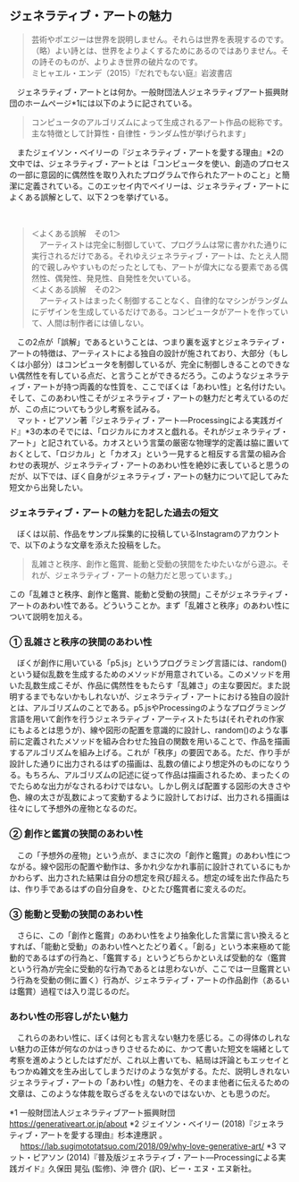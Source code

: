 ## ジェネラティブ・アートの魅力
>芸術やポエジーは世界を説明しません。それらは世界を表現するのです。（略）よい詩とは、世界をよりよくするためにあるのではありません。その詩そのものが、よりよき世界の破片なのです。  
ミヒャエル・エンデ（2015）『だれでもない庭』岩波書店
>

　ジェネラティブ・アートとは何か。一般財団法人ジェネラティブアート振興財団のホームページ*1には以下のように記されている。
>コンピュータのアルゴリズムによって生成されるアート作品の総称です。主な特徴として計算性・自律性・ランダム性が挙げられます」
>
　またジェイソン・ベイリーの『ジェネラティブ・アートを愛する理由』*2の文中では、ジェネラティブ・アートとは「コンピュータを使い、創造のプロセスの一部に意図的に偶然性を取り入れたプログラムで作られたアートのこと」と簡潔に定義されている。このエッセイ内でベイリーは、ジェネラティブ・アートによくある誤解として、以下２つを挙げている。

     
>＜よくある誤解　その1＞  
　アーティストは完全に制御していて、プログラムは常に書かれた通りに実行されるだけである。それゆえジェネラティブ・アートは、たとえ人間的で親しみやすいものだったとしても、アートが偉大になる要素である偶然性、偶発性、発見性、自発性を欠いている。  
＜よくある誤解　その2＞  
　アーティストはまったく制御することなく、自律的なマシンがランダムにデザインを生成しているだけである。コンピュータがアートを作っていて、人間は制作者には値しない。
>
　この2点が「誤解」であるということは、つまり裏を返すとジェネラティブ・アートの特徴は、アーティストによる独自の設計が施されており、大部分（もしくは小部分）はコンピュータを制御しているが、完全に制御しきることのできない偶然性を有している点だ、と言うことができるだろう。このようなジェネラティブ・アートが持つ両義的な性質を、ここでぼくは「あわい性」と名付けたい。  
そして、このあわい性こそがジェネラティブ・アートの魅力だと考えているのだが、この点についてもう少し考察を試みる。  
　マット・ピアソン著『ジェネラティブ・アート―Processingによる実践ガイド』*3の本のそでには、「ロジカルにカオスと戯れる。それがジェネラティブ・アート」と記されている。カオスという言葉の厳密な物理学的定義は脇に置いておくとして、「ロジカル」と「カオス」という一見すると相反する言葉の組み合わせの表現が、ジェネラティブ・アートのあわい性を絶妙に表していると思うのだが、以下では、ぼく自身がジェネラティブ・アートの魅力について記してみた短文から出発したい。

### ジェネラティブ・アートの魅力を記した過去の短文
　ぼくは以前、作品をサンプル採集的に投稿しているInstagramのアカウントで、以下のような文章を添えた投稿をした。
>乱雑さと秩序、創作と鑑賞、能動と受動の狭間をたゆたいながら遊ぶ。それが、ジェネラティブ・アートの魅力だと思っています。」
>
この「乱雑さと秩序、創作と鑑賞、能動と受動の狭間」こそがジェネラティブ・アートのあわい性である。どういうことか。まず「乱雑さと秩序」のあわい性について説明を加える。

### ① 乱雑さと秩序の狭間のあわい性
　ぼくが創作に用いている「p5.js」というプログラミング言語には、random()という疑似乱数を生成するためのメソッドが用意されている。このメソッドを用いた乱数生成こそが、作品に偶然性をもたらす「乱雑さ」の主な要因だ。また説明するまでもないかもしれないが、ジェネラティブ・アートにおける独自の設計とは、アルゴリズムのことである。p5.jsやProcessingのようなプログラミング言語を用いて創作を行うジェネラティブ・アーティストたちは(それぞれの作家にもよるとは思うが)、線や図形の配置を意識的に設計し、random()のような事前に定義されたメソッドを組み合わせた独自の関数を用いることで、作品を描画するアルゴリズムを組み上げる。これが「秩序」の要因である。ただ、作り手が設計した通りに出力されるはずの描画は、乱数の値により想定外のものになりうる。もちろん、アルゴリズムの記述に従って作品は描画されるため、まったくのでたらめな出力がなされるわけではない。しかし例えば配置する図形の大きさや色、線の太さが乱数によって変動するように設計しておけば、出力される描画は往々にして予想外の産物となるのだ。　　

### ➁ 創作と鑑賞の狭間のあわい性
　この「予想外の産物」という点が、まさに次の「創作と鑑賞」のあわい性につながる。線や図形の配置や動作は、多かれ少なかれ事前に設計されているにもかかわらず、出力された結果は自分の想定を飛び超える。想定の域を出た作品たちは、作り手であるはずの自分自身を、ひとたび鑑賞者に変えるのだ。

### ③ 能動と受動の狭間のあわい性
　さらに、この「創作と鑑賞」のあわい性をより抽象化した言葉に言い換えるとすれば、「能動と受動」のあわい性へとたどり着く。「創る」という本来極めて能動的であるはずの行為と、「鑑賞する」というどちらかといえば受動的な（鑑賞という行為が完全に受動的な行為であるとは思わないが、ここでは一旦鑑賞という行為を受動の側に置く）行為が、ジェネラティブ・アートの作品創作（あるいは鑑賞）過程では入り混じるのだ。

### あわい性の形容しがたい魅力
　これらのあわい性に、ぼくは何とも言えない魅力を感じる。この得体のしれない魅力の正体が何なのかはっきりさせるために、かつて書いた短文を端緒として考察を進めようとしたはずだが、これ以上書いても、結局は評論ともエッセイともつかぬ雑文を生み出してしまうだけのような気がする。ただ、説明しきれないジェネラティブ・アートの「あわい性」の魅力を、そのまま他者に伝えるための文章は、このような体裁を取らざるをえないのではないか、とも思うのだ。

*1 一般財団法人ジェネラティブアート振興財団　     
https://generativeart.or.jp/about
*2 ジェイソン・ベイリー (2018)『ジェネラティブ・アートを愛する理由』杉本達應訳 。
     https://lab.sugimototatsuo.com/2018/09/why-love-generative-art/
*3 マット・ピアソン (2014)『普及版ジェネラティブ・アート―Processingによる実践ガイド』久保田 晃弘 (監修)、沖 啓介 (訳)、ビー・エヌ・エヌ新社。
